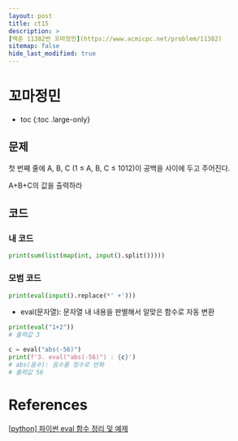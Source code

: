 ```yaml
---
layout: post
title: ct15
description: >
[백준 11382번 꼬마정민](https://www.acmicpc.net/problem/11382)
sitemap: false
hide_last_modified: true
---
```

# 꼬마정민

* toc
{:toc .large-only}

## 문제

첫 번째 줄에 A, B, C (1 ≤ A, B, C ≤ 1012)이 공백을 사이에 두고 주어진다.

A+B+C의 값을 출력하라

## 코드

### 내 코드

```python
print(sum(list(map(int, input().split()))))
```

### 모범 코드

```python
print(eval(input().replace(*' +')))
```
- eval(문자열): 문자열 내 내용을 판별해서 알맞은 함수로 자동 변환

```python
print(eval("1+2")) 
# 출력값 3

c = eval("abs(-56)")
print(f'3. eval("abs(-56)") : {c}')
# abs(음수): 음수를 정수로 반화
# 출력값 56
```

# References

[[python] 파이썬 eval 함수 정리 및 예제](https://blockdmask.tistory.com/437)